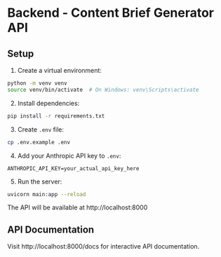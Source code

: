 # Backend - Content Brief Generator API

## Setup

1. Create a virtual environment:
```bash
python -m venv venv
source venv/bin/activate  # On Windows: venv\Scripts\activate
```

2. Install dependencies:
```bash
pip install -r requirements.txt
```

3. Create `.env` file:
```bash
cp .env.example .env
```

4. Add your Anthropic API key to `.env`:
```
ANTHROPIC_API_KEY=your_actual_api_key_here
```

5. Run the server:
```bash
uvicorn main:app --reload
```

The API will be available at http://localhost:8000

## API Documentation

Visit http://localhost:8000/docs for interactive API documentation.